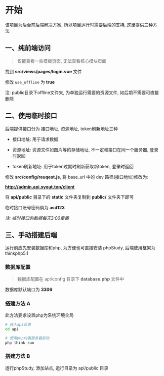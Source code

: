 # 开始

该项目为后台前后端解决方案, 所以项目运行时需要后端的支持, 这里提供三种方法

## 一、纯前端访问

> 仅能查看一些模板页面, 无法查看核心模块页面

找到 **src/views/pages/login.vue** 文件

修改 ```use_offline``` 为 **true**

注: public目录下offline文件夹, 为单独运行需要的资源文件, 如后期不需要可直接删除

## 二、使用临时接口

后端提供接口分为 接口地址, 资源地址, token刷新地址三种

- 接口地址: 用于请求数据

- 资源地址: 资源文件如图片等的存储地址, 不一定和接口在同一个服务器, 登录时返回

- token刷新地址: 用于token过期时刷新获取新token, 登录时返回

修改 **src/config/reuqest.js**, 将 base_url 中的 dev 路径(接口地址)修改为:

**http://admin.api.syout.top/client**

将 **api/public** 目录下的 **static** 文件夹复制到 **public/** 文件夹下即可

临时接口账号密码俱为 **asd123**

*注: 临时接口的数据每天3:00重置*

## 三、手动搭建后端

运行前应先安装数据库和php, 为方便也可直接安装 phpStudy, 后端使用框架为 thinkphp5.1 

### 数据库配置

> 数据库配置在 api/config 目录下 **database.php** 文件中

数据库默认端口为 **3306**

### 搭建方法 A

此方法要求设置php为系统环境全局

```bash
# 进入api目录
cd api

# 使用php内置服务器启动
php think run
```
### 搭建方法 B

运行phpStudy, 添加站点, 运行目录为 api/public 目录